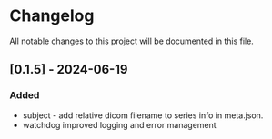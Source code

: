 # Changelog

All notable changes to this project will be documented in this file.


## [0.1.5] - 2024-06-19
### Added
- subject - add relative dicom filename to series info in meta.json. 
- watchdog improved logging and error management

